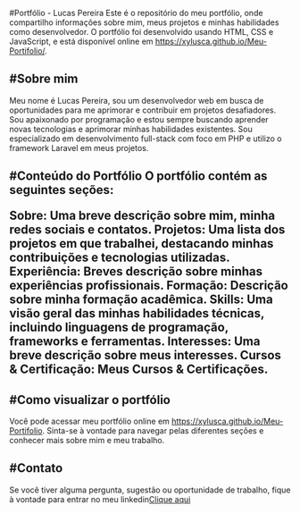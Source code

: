 #Portfólio - Lucas Pereira
Este é o repositório do meu portfólio, onde compartilho informações sobre mim, meus projetos e minhas habilidades como desenvolvedor. O portfólio foi desenvolvido usando HTML, CSS e JavaScript, e está disponível online em https://xylusca.github.io/Meu-Portifolio/.

<h2>#Sobre mim</h2>
Meu nome é Lucas Pereira, sou um desenvolvedor web em busca de oportunidades para me aprimorar e contribuir em projetos desafiadores. Sou apaixonado por programação e estou sempre buscando aprender novas tecnologias e aprimorar minhas habilidades existentes. Sou especializado em desenvolvimento full-stack com foco em PHP e utilizo o framework Laravel em meus projetos.

<h2>#Conteúdo do Portfólio
O portfólio contém as seguintes seções:

<strong>Sobre:</strong> Uma breve descrição sobre mim, minha redes sociais e contatos.
<strong>Projetos:</strong> Uma lista dos projetos em que trabalhei, destacando minhas contribuições e tecnologias utilizadas.
<strong>Experiência:</strong> Breves descrição sobre minhas experiências profissionais.
<strong>Formação:</strong> Descrição sobre minha formação acadêmica.
<strong>Skills:</strong> Uma visão geral das minhas habilidades técnicas, incluindo linguagens de programação, frameworks e ferramentas.
<strong>Interesses:</strong> Uma breve descrição sobre meus interesses.
<strong>Cursos & Certificação:</strong> Meus Cursos & Certificações.

<h2>#Como visualizar o portfólio</h2>
Você pode acessar meu portfólio online em <a href='https://xylusca.github.io/Meu-Portifolio/'>https://xylusca.github.io/Meu-Portifolio</a>. Sinta-se à vontade para navegar pelas diferentes seções e conhecer mais sobre mim e meu trabalho.

<h2>#Contato</h2>
Se você tiver alguma pergunta, sugestão ou oportunidade de trabalho, fique à vontade para entrar no meu linkedin<a href='https://www.linkedin.com/in/lucas-pereira-9480141b7/'>Clique aqui</a>
